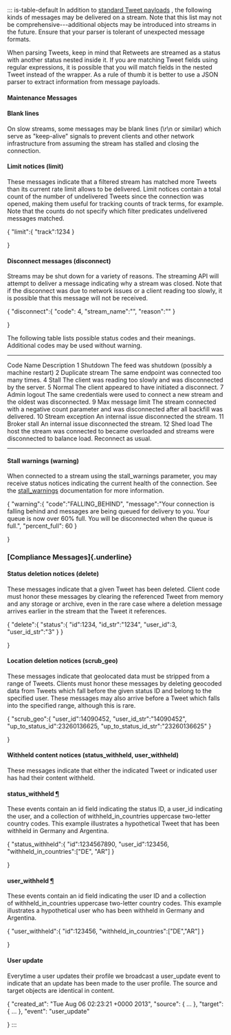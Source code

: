 ::: is-table-default
In addition to [standard Tweet
payloads](/en/docs/twitter-api/v1/data-dictionary/object-model/tweet.html)
, the following kinds of messages may be delivered on a stream. Note
that this list may not be comprehensive---additional objects may be
introduced into streams in the future. Ensure that your parser is
tolerant of unexpected message formats.

When parsing Tweets, keep in mind that Retweets are streamed as a status
with another status nested inside it. If you are matching Tweet fields
using regular expressions, it is possible that you will match fields in
the nested Tweet instead of the wrapper. As a rule of thumb it is better
to use a JSON parser to extract information from message payloads.

#### Maintenance Messages

#### Blank lines

On slow streams, some messages may be blank lines (\\r\\n or similar)
which serve as "keep-alive" signals to prevent clients and other network
infrastructure from assuming the stream has stalled and closing the
connection.

#### Limit notices (limit)

These messages indicate that a filtered stream has matched more Tweets
than its current rate limit allows to be delivered. Limit notices
contain a total count of the number of undelivered Tweets since the
connection was opened, making them useful for tracking counts of track
terms, for example. Note that the counts do not specify which filter
predicates undelivered messages matched.

{ \"limit\":{ \"track\":1234 }

}

#### Disconnect messages (disconnect)

Streams may be shut down for a variety of reasons. The streaming API
will attempt to deliver a message indicating why a stream was closed.
Note that if the disconnect was due to network issues or a client
reading too slowly, it is possible that this message will not be
received.

{ \"disconnect\":{ \"code\": 4, \"stream_name\":\"\", \"reason\":\"\" }

}

The following table lists possible status codes and their meanings.
Additional codes may be used without warning.

  ------ ------------------- ---------------------------------------------------------------------------------------------------------------------------
  Code   Name                Description
  1      Shutdown            The feed was shutdown (possibly a machine restart)
  2      Duplicate stream    The same endpoint was connected too many times.
  4      Stall               The client was reading too slowly and was disconnected by the server.
  5      Normal              The client appeared to have initiated a disconnect.
  7      Admin logout        The same credentials were used to connect a new stream and the oldest was disconnected.
  9      Max message limit   The stream connected with a negative count parameter and was disconnected after all backfill was delivered.
  10     Stream exception    An internal issue disconnected the stream.
  11     Broker stall        An internal issue disconnected the stream.
  12     Shed load           The host the stream was connected to became overloaded and streams were disconnected to balance load. Reconnect as usual.
  ------ ------------------- ---------------------------------------------------------------------------------------------------------------------------

#### Stall warnings (warning)

When connected to a stream using the stall_warnings parameter, you may
receive status notices indicating the current health of the connection.
See the
[stall_warnings](/en/docs/tweets/rules-and-filtering/overview/basic-operators.html)
documentation for more information.

{ \"warning\":{ \"code\":\"FALLING_BEHIND\", \"message\":\"Your
connection is falling behind and messages are being queued for delivery
to you. Your queue is now over 60% full. You will be disconnected when
the queue is full.\", \"percent_full\": 60 }

}

### [Compliance Messages]{.underline}

#### Status deletion notices (delete)

These messages indicate that a given Tweet has been deleted. Client code
must honor these messages by clearing the referenced Tweet from memory
and any storage or archive, even in the rare case where a deletion
message arrives earlier in the stream that the Tweet it references.

{ \"delete\":{ \"status\":{ \"id\":1234, \"id_str\":\"1234\",
\"user_id\":3, \"user_id_str\":\"3\" } }

}

#### Location deletion notices (scrub_geo)

These messages indicate that geolocated data must be stripped from a
range of Tweets. Clients must honor these messages by deleting geocoded
data from Tweets which fall before the given status ID and belong to the
specified user. These messages may also arrive before a Tweet which
falls into the specified range, although this is rare.

{ \"scrub_geo\":{ \"user_id\":14090452, \"user_id_str\":\"14090452\",
\"up_to_status_id\":23260136625, \"up_to_status_id_str\":\"23260136625\"
}

}

#### Withheld content notices (status_withheld, user_withheld)

These messages indicate that either the indicated Tweet or indicated
user has had their content withheld.

#### status_withheld [¶](https://aem-author-staging.twitter.biz/editor.html/content/developer-twitter/en_US/docs/imported/developer-twitter-com/streaming/overview/messages-types.html#status-withheld)

These events contain an id field indicating the status ID,
a user_id indicating the user, and a collection
of withheld_in_countries uppercase two-letter country codes. This
example illustrates a hypothetical Tweet that has been withheld in
Germany and Argentina.

{ \"status_withheld\":{ \"id\":1234567890, \"user_id\":123456,
\"withheld_in_countries\":\[\"DE\", \"AR\"\] }

}

#### user_withheld [¶](https://aem-author-staging.twitter.biz/editor.html/content/developer-twitter/en_US/docs/imported/developer-twitter-com/streaming/overview/messages-types.html#user-withheld)

These events contain an id field indicating the user ID and a collection
of withheld_in_countries uppercase two-letter country codes. This
example illustrates a hypothetical user who has been withheld in Germany
and Argentina.

{ \"user_withheld\":{ \"id\":123456,
\"withheld_in_countries\":\[\"DE\",\"AR\"\] }

}

#### User update

Everytime a user updates their profile we broadcast a user_update event
to indicate that an update has been made to the user profile. The source
and target objects are identical in content.

{ \"created_at\": \"Tue Aug 06 02:23:21 +0000 2013\", \"source\": { \...
}, \"target\": { \... }, \"event\": \"user_update\"

}
:::

